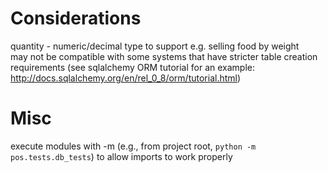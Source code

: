 # Considerations

quantity - numeric/decimal type to support e.g. selling food by weight  
may not be compatible with some systems that have stricter table creation requirements (see sqlalchemy ORM tutorial for an example: http://docs.sqlalchemy.org/en/rel_0_8/orm/tutorial.html)

# Misc
    
execute modules with -m (e.g., from project root, `python -m pos.tests.db_tests`) to allow imports to work properly
